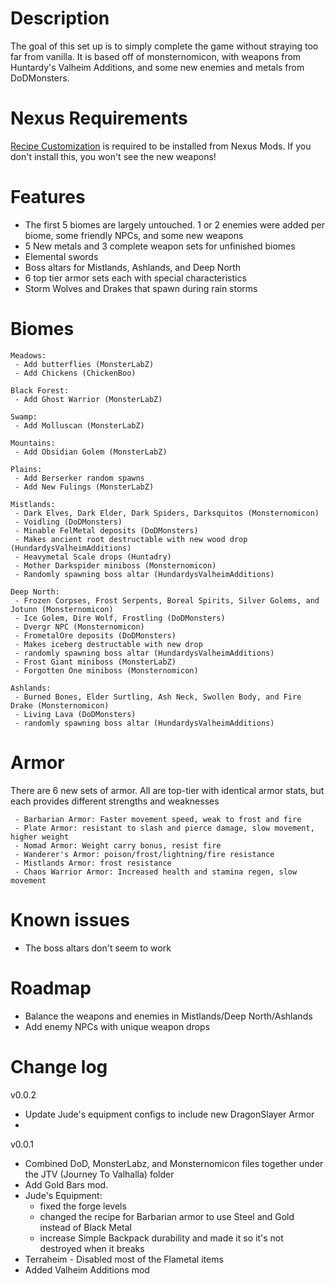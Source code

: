 # Description
The goal of this set up is to simply complete the game without straying too far from vanilla. It is based off of monsternomicon, with weapons from Huntardy's Valheim Additions, and some new enemies and metals from DoDMonsters.

# Nexus Requirements
[Recipe Customization](https://www.nexusmods.com/valheim/mods/1245?tab=files) is required to be installed from Nexus Mods. If you don't install this, you won't see the new weapons!

# Features
 - The first 5 biomes are largely untouched. 1 or 2 enemies were added per biome, some friendly NPCs, and some new weapons
 - 5 New metals and 3 complete weapon sets for unfinished biomes
 - Elemental swords
 - Boss altars for Mistlands, Ashlands, and Deep North
 - 6 top tier armor sets each with special characteristics
 - Storm Wolves and Drakes that spawn during rain storms

# Biomes
```
Meadows:
 - Add butterflies (MonsterLabZ)
 - Add Chickens (ChickenBoo)
```
```
Black Forest:
 - Add Ghost Warrior (MonsterLabZ)
```
```
Swamp:
 - Add Molluscan (MonsterLabZ)
```
```
Mountains:
 - Add Obsidian Golem (MonsterLabZ)
```
```
Plains:
 - Add Berserker random spawns
 - Add New Fulings (MonsterLabZ)
```
```
Mistlands:
 - Dark Elves, Dark Elder, Dark Spiders, Darksquitos (Monsternomicon)
 - Voidling (DoDMonsters)
 - Minable FelMetal deposits (DoDMonsters)
 - Makes ancient root destructable with new wood drop (HundardysValheimAdditions)
 - Heavymetal Scale drops (Huntadry)
 - Mother Darkspider miniboss (Monsternomicon)
 - Randomly spawning boss altar (HundardysValheimAdditions) 
```
```
Deep North:
 - Frozen Corpses, Frost Serpents, Boreal Spirits, Silver Golems, and Jotunn (Monsternomicon)
 - Ice Golem, Dire Wolf, Frostling (DoDMonsters)
 - Dvergr NPC (Monsternomicon)
 - FrometalOre deposits (DoDMonsters)
 - Makes iceberg destructable with new drop
 - randomly spawning boss altar (HundardysValheimAdditions)
 - Frost Giant miniboss (MonsterLabZ)
 - Forgotten One miniboss (Monsternomicon)
```
```
Ashlands:
 - Burned Bones, Elder Surtling, Ash Neck, Swollen Body, and Fire Drake (Monsternomicon)
 - Living Lava (DoDMonsters)
 - randomly spawning boss altar (HundardysValheimAdditions)
```

# Armor
There are 6 new sets of armor. All are top-tier with identical armor stats, but each provides different strengths and weaknesses
```
 - Barbarian Armor: Faster movement speed, weak to frost and fire
 - Plate Armor: resistant to slash and pierce damage, slow movement, higher weight
 - Nomad Armor: Weight carry bonus, resist fire
 - Wanderer's Armor: poison/frost/lightning/fire resistance
 - Mistlands Armor: frost resistance
 - Chaos Warrior Armor: Increased health and stamina regen, slow movement
```

# Known issues
 - The boss altars don't seem to work

# Roadmap

 - Balance the weapons and enemies in Mistlands/Deep North/Ashlands
 - Add enemy NPCs with unique weapon drops

# Change log
v0.0.2
 - Update Jude's equipment configs to include new DragonSlayer Armor
 - 
v0.0.1
 - Combined DoD, MonsterLabz, and Monsternomicon files together under the JTV (Journey To Valhalla) folder
 - Add Gold Bars mod. 
 - Jude's Equipment:
   - fixed the forge levels
   - changed the recipe for Barbarian armor to use Steel and Gold instead of Black Metal
   - increase Simple Backpack durability and made it so it's not destroyed when it breaks
 - Terraheim - Disabled most of the Flametal items
 - Added Valheim Additions mod